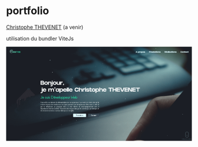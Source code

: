 # portfolio

[Christophe THEVENET](https://www.christophethevenet.com)  (a venir)

 utilisation du bundler ViteJs  	




[![Portfolio de Christophe THEVENET](./src/img/portfolio_capture.png)](https://www.christophethevenet.com)

